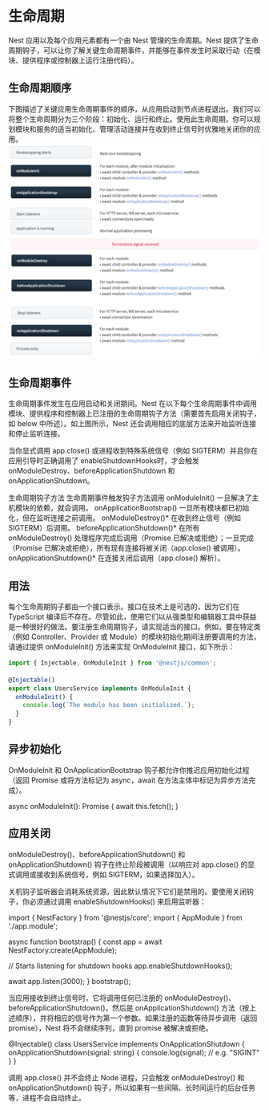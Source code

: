 # 生命周期

Nest 应用以及每个应用元素都有一个由 Nest 管理的生命周期。Nest 提供了生命周期钩子，可以让你了解关键生命周期事件，并能够在事件发生时采取行动（在模块、提供程序或控制器上运行注册代码）。

## 生命周期顺序

下图描述了关键应用生命周期事件的顺序，从应用启动到节点进程退出。我们可以将整个生命周期分为三个阶段：初始化、运行和终止。使用此生命周期，你可以规划模块和服务的适当初始化、管理活动连接并在收到终止信号时优雅地关闭你的应用。
![alt text](pics/lifecycle_sequence.png)

## 生命周期事件

生命周期事件发生在应用启动和关闭期间。Nest 在以下每个生命周期事件中调用模块、提供程序和控制器上已注册的生命周期钩子方法（需要首先启用关闭钩子，如 below 中所述）。如上图所示，Nest 还会调用相应的底层方法来开始监听连接和停止监听连接。

当你显式调用 app.close() 或进程收到特殊系统信号（例如 SIGTERM）并且你在应用引导时正确调用了 enableShutdownHooks时，才会触发 onModuleDestroy、beforeApplicationShutdown 和 onApplicationShutdown。

生命周期钩子方法	                    生命周期事件触发钩子方法调用
onModuleInit()	                    一旦解决了主机模块的依赖，就会调用。
onApplicationBootstrap()	        一旦所有模块都已初始化，但在监听连接之前调用。
onModuleDestroy()*	                在收到终止信号（例如 SIGTERM）后调用。
beforeApplicationShutdown()*	    在所有 onModuleDestroy() 处理程序完成后调用（Promise 已解决或拒绝）；一旦完成（Promise 已解决或拒绝），所有现有连接将被关闭（app.close() 被调用）。
onApplicationShutdown()*	        在连接关闭后调用（app.close() 解析）。

## 用法

每个生命周期钩子都由一个接口表示。接口在技术上是可选的，因为它们在 TypeScript 编译后不存在。尽管如此，使用它们以从强类型和编辑器工具中获益是一种很好的做法。要注册生命周期钩子，请实现适当的接口。例如，要在特定类（例如 Controller、Provider 或 Module）的模块初始化期间注册要调用的方法，请通过提供 onModuleInit() 方法来实现 OnModuleInit 接口，如下所示：

```ts
import { Injectable, OnModuleInit } from '@nestjs/common';

@Injectable()
export class UsersService implements OnModuleInit {
  onModuleInit() {
    console.log(`The module has been initialized.`);
  }
}
```

## 异步初始化

OnModuleInit 和 OnApplicationBootstrap 钩子都允许你推迟应用初始化过程（返回 Promise 或将方法标记为 async，await 在方法主体中标记为异步方法完成）。

async onModuleInit(): Promise<void> {
  await this.fetch();
}

## 应用关闭

onModuleDestroy()、beforeApplicationShutdown() 和 onApplicationShutdown() 钩子在终止阶段被调用（以响应对 app.close() 的显式调用或接收到系统信号，例如 SIGTERM，如果选择加入）。

关机钩子监听器会消耗系统资源，因此默认情况下它们是禁用的。要使用关闭钩子，你必须通过调用 enableShutdownHooks() 来启用监听器：

import { NestFactory } from '@nestjs/core';
import { AppModule } from './app.module';

async function bootstrap() {
  const app = await NestFactory.create(AppModule);

  // Starts listening for shutdown hooks
  app.enableShutdownHooks();

  await app.listen(3000);
}
bootstrap();



当应用接收到终止信号时，它将调用任何已注册的 onModuleDestroy()、beforeApplicationShutdown()，然后是 onApplicationShutdown() 方法（按上述顺序），并将相应的信号作为第一个参数。如果注册的函数等待异步调用（返回 promise），Nest 将不会继续序列，直到 promise 被解决或拒绝。


@Injectable()
class UsersService implements OnApplicationShutdown {
  onApplicationShutdown(signal: string) {
    console.log(signal); // e.g. "SIGINT"
  }
}

调用 app.close() 并不会终止 Node 进程，只会触发 onModuleDestroy() 和 onApplicationShutdown() 钩子，所以如果有一些间隔、长时间运行的后台任务等，进程不会自动终止。